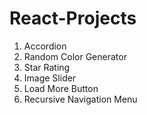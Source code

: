 # React-Projects

1. Accordion
2. Random Color Generator
3. Star Rating
4. Image Slider
5. Load More Button
6. Recursive Navigation Menu
